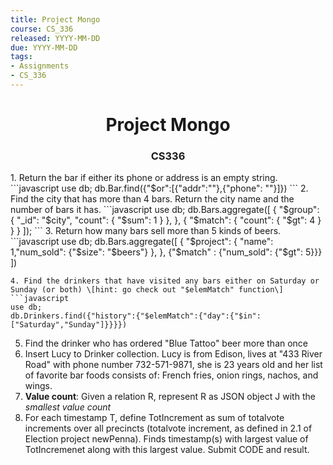```yaml
---
title: Project Mongo
course: CS_336
released: YYYY-MM-DD
due: YYYY-MM-DD
tags:
- Assignments
- CS_336
---
```

<center><h1>Project Mongo</h1></center>
<center><h3>CS336</h3></center>
1. Return the bar if either its phone or address is an empty string.
```javascript
use db;
db.Bar.find({"$or":[{"addr":""},{"phone": ""}]})
```
2. Find the city that has more than 4 bars. Return the city name and the number of bars it has.
```javascript
use db;
db.Bars.aggregate([
  {
    "$group": {
      "_id": "$city",
      "count": {
        "$sum": 1
      }
    },
  },
  {
    "$match": { "count": { "$gt": 4 } }
  }
]);
```
3. Return how many bars sell more than 5 kinds of beers.
```javascript
use db;
db.Bars.aggregate([
    {
      "$project": {
        "name": 1,"num_sold": {"$size": "$beers"}
      },
    },
    {"$match" : {"num_sold": {"$gt": 5}}}
])

```
4. Find the drinkers that have visited any bars either on Saturday or Sunday (or both) \[hint: go check out "$elemMatch" function\]
```javascript
use db;
db.Drinkers.find({"history":{"$elemMatch":{"day":{"$in":["Saturday","Sunday"]}}}})
```
5. Find the drinker who has ordered "Blue Tattoo" beer more than once
6. Insert Lucy to Drinker collection. Lucy is from Edison, lives at "433 River Road" with phone number 732-571-9871, she is 23 years old and her list of favorite bar foods consists of: French fries, onion rings, nachos, and wings.
7. **Value count**: Given a relation R, represent R as JSON object J with the *smallest value count*
8. For each timestamp T, define TotIncrement as sum of totalvote increments over all precincts (totalvote increment, as defined in 2.1 of Election project newPenna). Finds timestamp(s) with largest value of TotIncremenet along with this largest value. Submit CODE and result.